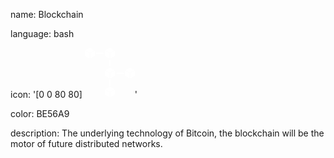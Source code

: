 name: Blockchain

language: bash

icon: '[0 0 80 80] <svg width="80" height="80" viewBox="0 0 80 80"><title>Group 6</title><g fill="none" fill-rule="evenodd"><path d="M40 28.536v-8.132M40 59.695v-8.132" stroke="#fff" stroke-width="2" stroke-linecap="square"/><g fill="#fff"><path d="M32.088 66.934l7.472 4.215v8.093l-7.472-4.215zM40.027 62.099l7.446 4.188-7.446 4.164-7.5-4.164zM40.44 79.242l7.472-4.215v-8.093L40.44 71.15z"/></g><g fill="#fff"><path d="M32.088 36.764l7.472 4.215v8.092l-7.472-4.215zM40.027 31.929l7.446 4.187-7.446 4.164-7.5-4.164zM40.44 49.071l7.472-4.215v-8.092l-7.472 4.215z"/></g><path d="M51.648 40.97h9.67" stroke="#fff" stroke-width="2" stroke-linecap="square"/><g fill="#fff"><path d="M64.176 36.764l7.472 4.215v8.092l-7.472-4.215zM72.115 31.929l7.445 4.187-7.445 4.164-7.5-4.164zM72.527 49.071L80 44.856v-8.092l-7.473 4.215z"/></g><g><g fill="#fff"><path d="M0 4.835L7.473 9.05v8.093L0 12.928zM7.939 0l7.446 4.188-7.446 4.164-7.5-4.164zM8.352 17.143l7.472-4.215V4.835L8.352 9.05z"/></g><path d="M19.12 9.041h9.671" stroke="#fff" stroke-width="2" stroke-linecap="square"/><g fill="#fff"><path d="M32.088 4.835L39.56 9.05v8.093l-7.472-4.215zM40.027 0l7.446 4.188-7.446 4.164-7.5-4.164zM40.44 17.143l7.472-4.215V4.835L40.44 9.05z"/></g></g></g></svg>'

color: BE56A9

description: The underlying technology of Bitcoin, the blockchain will be the motor of future distributed networks.
